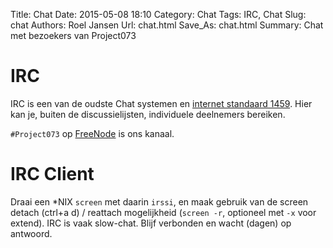 Title: Chat
Date: 2015-05-08 18:10
Category: Chat
Tags: IRC, Chat
Slug: chat
Authors: Roel Jansen
Url: chat.html
Save_As: chat.html
Summary: Chat met bezoekers van Project073

# IRC

IRC is een van de oudste Chat systemen en [internet standaard 1459](https://tools.ietf.org/html/rfc1459).
   Hier kan je, buiten de discussielijsten, individuele deelnemers bereiken.

`#Project073` op [FreeNode](http://freenode.net) is ons kanaal.

# IRC Client

Draai een *NIX `screen` met daarin `irssi`, en maak gebruik van de
   screen detach (ctrl+a d) / reattach mogelijkheid (`screen -r`, optioneel
   met `-x` voor extend). IRC is vaak slow-chat. Blijf verbonden en wacht (dagen) op antwoord.

